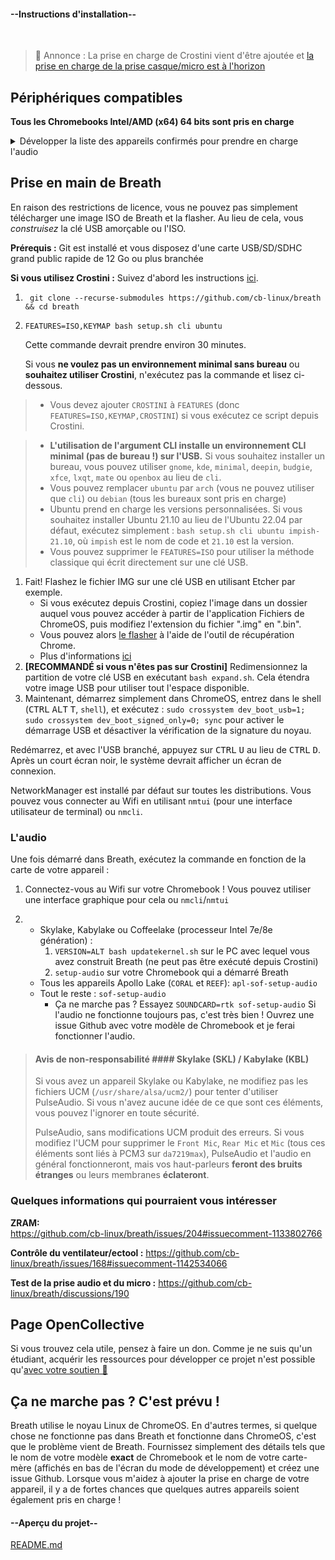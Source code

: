 <!-- select:start -->
<!-- select-menu-labels: View: -->

#### --Instructions d'installation--

<br>

>🎉 Annonce :
> La prise en charge de Crostini vient d'être ajoutée et [la prise en charge de la prise casque/micro est à l'horizon](https://github.com/cb-linux/breath/discussions/190)

## Périphériques compatibles

**Tous les Chromebooks Intel/AMD (x64) 64 bits sont pris en charge**

<details>
<summary>Développer la liste des appareils confirmés pour prendre en charge l'audio</summary>
<br>

> ### Votre Chromebook ne figure pas dans la liste ?
> C'est tout à fait bien ! Tant qu'il est plus récent que 2017, la plupart des pilotes seront déjà pris en charge, sauf l'audio. ** S'il est plus récent que 2019, il est probable que l'audio soit déjà pris en charge **. Si vous souhaitez que l'audio fonctionne, ouvrez une issue Github avec votre modèle de Chromebook et publiez la sortie des commandes `lsmod` et `find /usr/share/alsa`.

**Cartes-mère prises en charge**: `["nami", "octopus", "volteer", "coral", "reef", "hatch", "puff"]`

* IdeaPad Flex 5i Chromebook (13", 5)
* IdeaPad Flex 5i Chromebook
* HP Chromebook x360 14b / HP Chromebook x360 14a
* Acer Chromebook 712
* Lenovo Thinkpad 11e Chromebook / Lenovo Thinkpad Yoga 11e Chromebook
* HP Chromebook x360 11 G1 EE
* Acer Chromebook  Spin 11 R751T
* Chromebook 15 CB515-1HT/1H
* Acer Chromebook 11 (C732, C732T, C732L & C732LT )
* Lenovo 500e Chromebook
* Lenovo 100e Chromebook
* AcerChromebook 11 (CB311-8H & CB311-8HT)
* Acer Chromebook Spin 11 (CP311-1H & CP311-1HN)
* CTL Chromebook J41
* CTL Chromebook NL7T-360
* CTL Chromebook NL7
* ASUS Chromebook C223
* ASUS Chromebook C423
* ASUS Chromebook C523
* Acer Chromebook 514
* Acer Chromebook 13 / Spin 13
* Dell Inspiron 14 2-in-1 Model 7486
* Yoga Chromebook C630
* PCmerge Chromebook AL116
* ASUS Chromebook C403
* Acer Chromebook 311
* Acer Chromebook Spin 511
* Lenovo 100e Chromebook 2nd Gen (Intel)
* Lenovo 300e Chromebook 2nd Gen (Intel)
* Acer Chromebook Spin 512(R851TN)
* Acer Chromebook 512(C851/C851T)
* ASUS-Chromebook-Flip-C214
* ASUS Chromebook Flip C204
* HP Chromebook 11 G7 EE
* HP Chromebook x360 11 G2 EE
* Lenovo Chromebook C340-11
* Lenovo Chromebook S340-14
* Lenovo Chromebook C340-15
* Acer Chromebook Spin 311 (CP311-2H)
* Acer Chromebook 314 (CB314-1H/1HT)
* Acer Chromebook 315 (CB315-3H/3HT)
* Acer Chromebook 311 (CB311-9HT/9H) )
* Samsung Chromebook 4
* Samsung Chromebook+
* Samsung Galaxy Chromebook
* ASUS Chromebook Flip C436FA
* HP Chromebook 11 G8 EE
* HP Chromebook x360 11 G3 EE
* HP Chromebook 14 G6
* HP Chromebook 14a
* Acer Chromebook 314 (C933L/LT)
* HP Chromebox G3
* ASUS Chromebox 4
* Acer Chromebox CXI4
* ASUS Fanless Chromebox
* Samsung Galaxy Chromebook 2
* The Acer Chromebook 514 (CB514-1H)
* Acer Chromebook Spin 713 (CP713-3W)
* ASUS Chromebook Flip CX5 (CX5500)
* HP Pro c640 G2 Chromebook
* ASUS Chromebook CX9 (CX9400)
* ASUS Chromebook CX1101
* ASUS Chromebook C424
* Acer Chromebook 515
</details>

## Prise en main de Breath

En raison des restrictions de licence, vous ne pouvez pas simplement télécharger une image ISO de Breath et la flasher. Au lieu de cela, vous *construisez* la clé USB amorçable ou l'ISO.

**Prérequis :** Git est installé et vous disposez d'une carte USB/SD/SDHC grand public rapide de 12 Go ou plus branchée

**Si vous utilisez Crostini :** Suivez d'abord les instructions [ici](https://bugs.chromium.org/p/chromium/issues/detail?id=1303315#c3).

1. ```
    git clone --recurse-submodules https://github.com/cb-linux/breath && cd breath
    ```
2. ```
   FEATURES=ISO,KEYMAP bash setup.sh cli ubuntu
   ```
    Cette commande devrait prendre environ 30 minutes.

    Si vous **ne voulez pas un environnement minimal sans bureau** ou **souhaitez utiliser Crostini**, n'exécutez pas la commande et lisez ci-dessous.

> * Vous devez ajouter `CROSTINI` à `FEATURES` (donc `FEATURES=ISO,KEYMAP,CROSTINI`) si vous exécutez ce script depuis Crostini.

> * **L'utilisation de l'argument CLI installe un environnement CLI minimal (pas de bureau !) sur l'USB.** Si vous souhaitez installer un bureau, vous pouvez utiliser `gnome`, `kde`, `minimal`, `deepin`, `budgie`, `xfce`, `lxqt`, `mate` ou `openbox` au lieu de `cli`.
> * Vous pouvez remplacer `ubuntu` par `arch` (vous ne pouvez utiliser que `cli`) ou `debian` (tous les bureaux sont pris en charge)
> * Ubuntu prend en charge les versions personnalisées. Si vous souhaitez installer Ubuntu 21.10 au lieu de l'Ubuntu 22.04 par défaut, exécutez simplement : `bash setup.sh cli ubuntu impish-21.10`, où `impish` est le nom de code et `21.10` est la version.
> * Vous pouvez supprimer le `FEATURES=ISO` pour utiliser la méthode classique qui écrit directement sur une clé USB.

1. Fait! Flashez le fichier IMG sur une clé USB en utilisant Etcher par exemple.
    - Si vous exécutez depuis Crostini, copiez l'image dans un dossier auquel vous pouvez accéder à partir de l'application Fichiers de ChromeOS, puis modifiez l'extension du fichier ".img" en ".bin".
     - Vous pouvez alors [le flasher](https://www.virtuallypotato.com/burn-an-iso-to-usb-with-the-chromebook-recovery-utility/) à l'aide de l'outil de récupération Chrome.
    - Plus d'informations [ici](https://github.com/cb-linux/breath/issues/186#issuecomment-1120342250)
2. **[RECOMMANDÉ si vous n'êtes pas sur Crostini]** Redimensionnez la partition de votre clé USB en exécutant `bash expand.sh`. Cela étendra votre image USB pour utiliser tout l'espace disponible.
3. Maintenant, démarrez simplement dans ChromeOS, entrez dans le shell (<kbd>CTRL</kbd> <kbd>ALT</kbd> <kbd>T</kbd>, `shell`), et exécutez :
`sudo crossystem dev_boot_usb=1; sudo crossystem dev_boot_signed_only=0; sync`
pour activer le démarrage USB et désactiver la vérification de la signature du noyau.

Redémarrez, et avec l'USB branché, appuyez sur <kbd>CTRL</kbd> <kbd>U</kbd> au lieu de <kbd>CTRL</kbd> <kbd>D</kbd>. Après un court écran noir, le système devrait afficher un écran de connexion.

NetworkManager est installé par défaut sur toutes les distributions. Vous pouvez vous connecter au Wifi en utilisant `nmtui` (pour une interface utilisateur de terminal) ou `nmcli`.

### L'audio

Une fois démarré dans Breath, exécutez la commande en fonction de la carte de votre appareil :

1. Connectez-vous au Wifi sur votre Chromebook ! Vous pouvez utiliser une interface graphique pour cela ou `nmcli`/`nmtui`

2. - Skylake, Kabylake ou Coffeelake (processeur Intel 7e/8e génération) :
      1. `VERSION=ALT bash updatekernel.sh` sur le PC avec lequel vous avez construit Breath (ne peut pas être exécuté depuis Crostini)
      2. `setup-audio` sur votre Chromebook qui a démarré Breath
    - Tous les appareils Apollo Lake (`CORAL` et `REEF`): `apl-sof-setup-audio`
    - Tout le reste : `sof-setup-audio`
      - Ça ne marche pas ? Essayez `SOUNDCARD=rtk sof-setup-audio`
Si l'audio ne fonctionne toujours pas, c'est très bien ! Ouvrez une issue Github avec votre modèle de Chromebook et je ferai fonctionner l'audio.

> #### Avis de non-responsabilité #### Skylake (SKL) / Kabylake (KBL)
>
> Si vous avez un appareil Skylake ou Kabylake, ne modifiez pas les fichiers UCM (`/usr/share/alsa/ucm2/`) pour tenter d'utiliser PulseAudio. Si vous n'avez aucune idée de ce que sont ces éléments, vous pouvez l'ignorer en toute sécurité.
>
> PulseAudio, sans modifications UCM produit des erreurs. Si vous modifiez l'UCM pour supprimer le `Front Mic`, `Rear Mic` et `Mic` (tous ces éléments sont liés à PCM3 sur `da7219max`), PulseAudio et l'audio en général fonctionneront, mais vos haut-parleurs **feront des bruits étranges** ou leurs membranes **éclateront**.

### Quelques informations qui pourraient vous intéresser

**ZRAM:**  
https://github.com/cb-linux/breath/issues/204#issuecomment-1133802766

**Contrôle du ventilateur/ectool :**
https://github.com/cb-linux/breath/issues/168#issuecomment-1142534066

**Test de la prise audio et du micro :**
https://github.com/cb-linux/breath/discussions/190

## Page OpenCollective 

Si vous trouvez cela utile, pensez à faire un don. Comme je ne suis qu'un étudiant, acquérir les ressources pour développer ce projet n'est possible qu'[avec votre soutien 💚](https://opencollective.com/breath)

## Ça ne marche pas ? C'est prévu !

Breath utilise le noyau Linux de ChromeOS. En d'autres termes, si quelque chose ne fonctionne pas dans Breath et fonctionne dans ChromeOS, c'est que le problème vient de Breath. Fournissez simplement des détails tels que le nom de votre modèle **exact** de Chromebook et le nom de votre carte-mère (affichés en bas de l'écran du mode de développement) et créez une issue Github. Lorsque vous m'aidez à ajouter la prise en charge de votre appareil, il y a de fortes chances que quelques autres appareils soient également pris en charge !

#### --Aperçu du projet--

[README.md](https://raw.githubusercontent.com/cb-linux/breath/main/README.md ':include')

<!-- select:end -->
